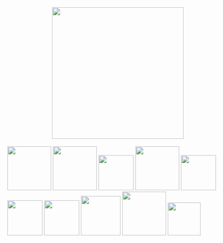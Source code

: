 <div id="header" align="center">
  <img src="https://media.tenor.com/d22Jj6OezUsAAAAi/isekai-quartet-anime.gif" width="300"/>
</div>
<br>
<div>
  <img src="https://img.shields.io/badge/javascript-%23323330.svg?style=for-the-badge&logo=javascript&logoColor=%23F7DF1E" width="100"/>
  <img src="https://img.shields.io/badge/typescript-%23007ACC.svg?style=for-the-badge&logo=typescript&logoColor=white" width="100"/>
  <img src="https://img.shields.io/badge/node.js-6DA55F?style=for-the-badge&logo=node.js&logoColor=white" width="80"/>
  <img src="https://img.shields.io/badge/express.js-%23404d59.svg?style=for-the-badge&logo=express&logoColor=%2361DAFB" width="100"/>
  <img src="https://img.shields.io/badge/python-3670A0?style=for-the-badge&logo=python&logoColor=ffdd54" width="80"/>
  <img src="https://img.shields.io/badge/flask-%23000.svg?style=for-the-badge&logo=flask&logoColor=white" width="80"/>
  <img src="https://img.shields.io/badge/mysql-%2300f.svg?style=for-the-badge&logo=mysql&logoColor=white" width="80"/>
  <img src="https://img.shields.io/badge/MongoDB-%234ea94b.svg?style=for-the-badge&logo=mongodb&logoColor=white" width="90"/>
  <img src="https://img.shields.io/badge/bootstrap-%23563D7C.svg?style=for-the-badge&logo=bootstrap&logoColor=white" width="100"/>
  <img src="https://img.shields.io/badge/react-%2320232a.svg?style=for-the-badge&logo=react&logoColor=%2361DAFB" width="75"/>
</di>








